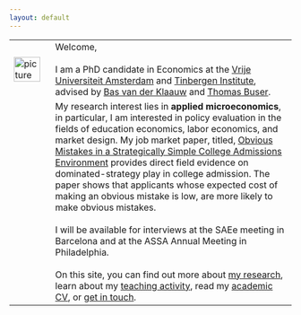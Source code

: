 ```yaml
---
layout: default
---
```


|||
|-------------------------------------|------------|
| <img src="{{ site.url }}/images/IMG_5500-Bearbeitet.jpg" alt="picture" style="width:90%;" > | Welcome, <br> <br> I am a PhD candidate in Economics at the [Vrije Universiteit Amsterdam](http://vu-economics.nl) and [Tinbergen Institute](http://tinbergen.nl), advised by [Bas van der Klaauw](http://personal.vu.nl/b.vander.klaauw/) and [Thomas Buser](https://sites.google.com/site/thomasbuser/).|
| | My research interest lies in <b>applied microeconomics</b>, in particular, I am interested in policy evaluation in the fields of education economics, labor economics, and market design. My job market paper, titled, [Obvious Mistakes in a Strategically Simple College Admissions Environment](http://papers.ssrn.com/sol3/papers.cfm?abstract_id=2993538) provides direct field evidence on dominated-strategy play in college admission. The paper shows that applicants whose expected cost of making an obvious mistake is low, are more likely to make obvious mistakes. <br> <br> I will be available for interviews at the SAEe meeting in Barcelona and at the ASSA Annual Meeting in Philadelphia. <br> <br> On this site, you can find out more about [my research](https://sovagos.github.io/1-research.html), learn about my [teaching activity](https://sovagos.github.io/2-basic.html), read my [academic CV](https://sovagos.github.io/3-CV.html), or [get in touch](https://sovagos.github.io/4-jekyll-advanced.html). ||
